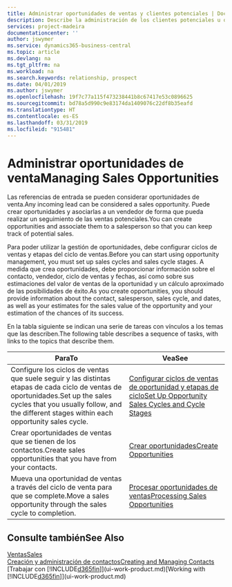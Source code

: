 ```yaml
---
title: Administrar oportunidades de ventas y clientes potenciales | Documentos de Microsoft
description: Describe la administración de los clientes potenciales u oportunidades de venta entrantes en Business Central, y la asociación de la oportunidad con un vendedor para realizar un seguimiento de las ventas potenciales.
services: project-madeira
documentationcenter: ''
author: jswymer
ms.service: dynamics365-business-central
ms.topic: article
ms.devlang: na
ms.tgt_pltfrm: na
ms.workload: na
ms.search.keywords: relationship, prospect
ms.date: 04/01/2019
ms.author: jswymer
ms.openlocfilehash: 19f7c77a115f473238441b8c67417e53c0896625
ms.sourcegitcommit: bd78a5d990c9e83174da1409076c22df8b35eafd
ms.translationtype: HT
ms.contentlocale: es-ES
ms.lasthandoff: 03/31/2019
ms.locfileid: "915481"
---
```

# <a name="managing-sales-opportunities"></a><span data-ttu-id="fff48-103">Administrar oportunidades de venta</span><span class="sxs-lookup"><span data-stu-id="fff48-103">Managing Sales Opportunities</span></span>
<span data-ttu-id="fff48-104">Las referencias de entrada se pueden considerar oportunidades de venta.</span><span class="sxs-lookup"><span data-stu-id="fff48-104">Any incoming lead can be considered a sales opportunity.</span></span> <span data-ttu-id="fff48-105">Puede crear oportunidades y asociarlas a un vendedor de forma que pueda realizar un seguimiento de las ventas potenciales.</span><span class="sxs-lookup"><span data-stu-id="fff48-105">You can create opportunities and associate them to a salesperson so that you can keep track of potential sales.</span></span>

<span data-ttu-id="fff48-106">Para poder utilizar la gestión de oportunidades, debe configurar ciclos de ventas y etapas del ciclo de ventas.</span><span class="sxs-lookup"><span data-stu-id="fff48-106">Before you can start using opportunity management, you must set up sales cycles and sales cycle stages.</span></span> <span data-ttu-id="fff48-107">A medida que crea oportunidades, debe proporcionar información sobre el contacto, vendedor, ciclo de ventas y fechas, así como sobre sus estimaciones del valor de ventas de la oportunidad y un cálculo aproximado de las posibilidades de éxito.</span><span class="sxs-lookup"><span data-stu-id="fff48-107">As you create opportunities, you should provide information about the contact, salesperson, sales cycle, and dates, as well as your estimates for the sales value of the opportunity and your estimation of the chances of its success.</span></span>

<span data-ttu-id="fff48-108">En la tabla siguiente se indican una serie de tareas con vínculos a los temas que las describen.</span><span class="sxs-lookup"><span data-stu-id="fff48-108">The following table describes a sequence of tasks, with links to the topics that describe them.</span></span>

| <span data-ttu-id="fff48-109">Para</span><span class="sxs-lookup"><span data-stu-id="fff48-109">To</span></span> | <span data-ttu-id="fff48-110">Vea</span><span class="sxs-lookup"><span data-stu-id="fff48-110">See</span></span> |
| --- | --- |
| <span data-ttu-id="fff48-111">Configure los ciclos de ventas que suele seguir y las distintas etapas de cada ciclo de ventas de oportunidades.</span><span class="sxs-lookup"><span data-stu-id="fff48-111">Set up the sales cycles that you usually follow, and the different stages within each opportunity sales cycle.</span></span> |[<span data-ttu-id="fff48-112">Configurar ciclos de ventas de oportunidad y etapas de ciclo</span><span class="sxs-lookup"><span data-stu-id="fff48-112">Set Up Opportunity Sales Cycles and Cycle Stages</span></span>](marketing-how-setup-opportunity-sales-cycles-stages.md) |
| <span data-ttu-id="fff48-113">Crear oportunidades de ventas que se tienen de los contactos.</span><span class="sxs-lookup"><span data-stu-id="fff48-113">Create sales opportunities that you have from your contacts.</span></span> |[<span data-ttu-id="fff48-114">Crear oportunidades</span><span class="sxs-lookup"><span data-stu-id="fff48-114">Create Opportunities</span></span>](marketing-how-create-opportunities.md) |
| <span data-ttu-id="fff48-115">Mueva una oportunidad de ventas a través del ciclo de venta para que se complete.</span><span class="sxs-lookup"><span data-stu-id="fff48-115">Move a sales opportunity through the sales cycle to completion.</span></span> |[<span data-ttu-id="fff48-116">Procesar oportunidades de ventas</span><span class="sxs-lookup"><span data-stu-id="fff48-116">Processing Sales Opportunities</span></span>](marketing-processing-sales-opportunities.md) |

## <a name="see-also"></a><span data-ttu-id="fff48-117">Consulte también</span><span class="sxs-lookup"><span data-stu-id="fff48-117">See Also</span></span>
[<span data-ttu-id="fff48-118">Ventas</span><span class="sxs-lookup"><span data-stu-id="fff48-118">Sales</span></span>](sales-manage-sales.md)  
[<span data-ttu-id="fff48-119">Creación y administración de contactos</span><span class="sxs-lookup"><span data-stu-id="fff48-119">Creating and Managing Contacts</span></span>](marketing-contacts.md)  
<span data-ttu-id="fff48-120">[Trabajar con [!INCLUDE[d365fin](includes/d365fin_md.md)]](ui-work-product.md)</span><span class="sxs-lookup"><span data-stu-id="fff48-120">[Working with [!INCLUDE[d365fin](includes/d365fin_md.md)]](ui-work-product.md)</span></span>
